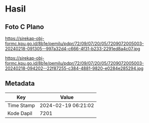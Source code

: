 # Hasil

## Foto C Plano

https://sirekap-obj-formc.kpu.go.id/8b1e/pemilu/pdpr/72/09/07/20/05/7209072005003-20240218-091305--997a32d4-c666-4f31-b233-2291ed8a4c07.jpg

https://sirekap-obj-formc.kpu.go.id/8b1e/pemilu/pdpr/72/09/07/20/05/7209072005003-20240218-094202--22f87255-c384-4881-9820-e0284e285294.jpg


## Metadata

| Key        | Value               |
| ---------- | ------------------- |
| Time Stamp | 2024-02-19 06:21:02 |
| Kode Dapil | 7201                |



